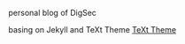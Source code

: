 personal blog of DigSec

basing on Jekyll and TeXt Theme
 [TeXt Theme](https://github.com/kitian616/jekyll-TeXt-theme)

